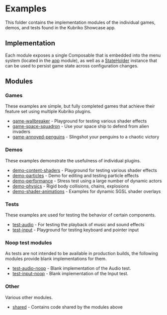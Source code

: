 # Examples
This folder contains the implementation modules of the individual games, demos, and tests found in the Kubriko Showcase app.

## Implementation
Each module exposes a single Composable that is embedded into the menu system (located in the [app](https://github.com/pandulapeter/kubriko/tree/main/app)
module), as well as a [StateHolder](https://github.com/pandulapeter/kubriko/blob/main/examples/shared/src/commonMain/kotlin/com/pandulapeter/kubriko/shared/StateHolder.kt) instance that can be used to persist game state across configuration changes.

## Modules

### Games
These examples are simple, but fully completed games that achieve their feature set using multiple Kubriko plugins.
- [game-wallbreaker](https://github.com/pandulapeter/kubriko/tree/main/examples/game-wallbreaker) - Playground for testing various shader effects
- [game-space-squadron](https://github.com/pandulapeter/kubriko/tree/main/examples/game-space-squadron) - Use your space ship to defend from alien invaders
- [game-annoyed-penguins](https://github.com/pandulapeter/kubriko/tree/main/examples/game-annoyed-penguins) - Slingshot your penguins to a chaotic victory

### Demos
These examples demonstrate the usefulness of individual plugins.
- [demo-content-shaders](https://github.com/pandulapeter/kubriko/tree/main/examples/demo-content-shaders) - Playground for testing various shader effects
- [demo-particles](https://github.com/pandulapeter/kubriko/tree/main/examples/demo-particles) - Demo for editing and testing particle effects
- [demo-performance](https://github.com/pandulapeter/kubriko/tree/main/examples/demo-performance) - Stress test using a large number of dynamic actors
- [demo-physics](https://github.com/pandulapeter/kubriko/tree/main/examples/demo-physics) - Rigid body collisions, chains, explosions
- [demo-shader-animations](https://github.com/pandulapeter/kubriko/tree/main/examples/demo-shader-animations) - Examples for dynamic SGSL shader overlays

### Tests
These examples are used for testing the behavior of certain components.
- [test-audio](https://github.com/pandulapeter/kubriko/tree/main/examples/test-auido) - For testing the playback of music and sound effects
- [test-input](https://github.com/pandulapeter/kubriko/tree/main/examples/test-input) - Playground for testing keyboard and pointer input

### Noop test modules
As tests are not intended to be available in production builds, the following modules provide blank implementations for them.
- [test-audio-noop](https://github.com/pandulapeter/kubriko/tree/main/examples/test-auido-noop) - Blank implementation of the Audio test.
- [test-input-noop](https://github.com/pandulapeter/kubriko/tree/main/examples/test-input-noop) - Blank implementation of the Input test.

### Other
Various other modules.
- [shared](https://github.com/pandulapeter/kubriko/tree/main/examples/shared) - Contains code shared by the modules above